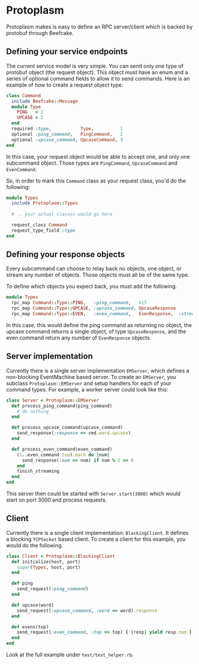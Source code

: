 # Protoplasm

Protoplasm makes is easy to define an RPC server/client which is backed by protobuf through Beefcake.

## Defining your service endpoints

The current service model is very simple. You can send only one type of protobuf object (the request object). This object must have an enum and a series of optional command fields to allow it to send commands. Here is an example of how to create a request object type:

```ruby
class Command
  include Beefcake::Message
  module Type
    PING   = 1
    UPCASE = 2
  end
  required :type,           Type,          1
  optional :ping_command,   PingCommand,   2
  optional :upcase_command, UpcaseCommand, 3
end
```

In this case, your request object would be able to accept one, and only one subcommand object. Those types are `PingCommand`, `UpcaseCommand` and `EvenCommand`.

So, in order to mark this `Command` class as your request class, you'd do the following:

```ruby
module Types
  include Protoplasm::Types
  
  # .. your actual classes would go here

  request_class Command
  request_type_field :type
end
```

## Defining your response objects

Every subcommand can choose to relay back no objects, one object, or stream any number of objects. Those objects must all be of the same type.

To define which objects you expect back, you must add the following.

```ruby
module Types
  rpc_map Command::Type::PING,   :ping_command,   nil
  rpc_map Command::Type::UPCASE, :upcase_command, UpcaseResponse
  rpc_map Command::Type::EVEN,   :even_command,   EvenResponse,  :streaming => true
```

In this case, this would define the ping command as returning no object, the upcase command returns a single object, of type `UpcaseResponse`, and the even command return any number of `EvenResponse` objects.

## Server implementation

Currently there is a single server implementation `EMServer`, which defines a non-blocking EventMachine based server. To create an `EMServer`, you subclass `Protoplasm::EMServer` and setup handlers for each of your command types. For example, a worker server could look like this:

```ruby
class Server < Protoplasm::EMServer
  def process_ping_command(ping_command)
    # do nothing
  end

  def process_upcase_command(upcase_command)
    send_response(:response => cmd.word.upcase)
  end

  def process_even_command(even_command)
    (1..even_command.top).each do |num|
      send_response(:num => num) if num % 2 == 0
    end
    finish_streaming
  end
end
```

This server then could be started with `Server.start(3000)` which would start on port 3000 and process requests.

## Client

Currently there is a single client implementation: `BlockingClient`. It defines a blocking `TCPSocket` based client. To create a client for this example, you would do the following.

```ruby
class Client < Protoplasm::BlockingClient
  def initialize(host, port)
    super(Types, host, port)
  end

  def ping
    send_request(:ping_command)
  end

  def upcase(word)
    send_request(:upcase_command, :word => word).response
  end

  def evens(top)
    send_request(:even_command, :top => top) { |resp| yield resp.num }
  end
end
```

Look at the full example under `test/test_helper.rb`.